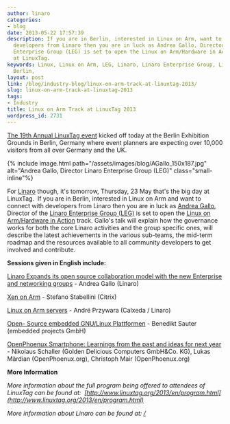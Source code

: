 ```yaml
---
author: linaro
categories:
- blog
date: 2013-05-22 17:57:39
description: If you are in Berlin, interested in Linux on Arm, want to connect with
  developers from Linaro then you are in luck as Andrea Gallo, Director of the Linaro
  Enterprise Group (LEG) is set to open the Linux on Arm/Hardware in Action track
  at LinuxTag.
keywords: Linux, Linux on Arm, LEG, Linaro, Linaro Enterprise Group, LinuxTag, Germany,
  Berlin,
layout: post
link: /blog/industry-blog/linux-on-arm-track-at-linuxtag-2013/
slug: linux-on-arm-track-at-linuxtag-2013
tags:
- Industry
title: Linux on Arm Track at LinuxTag 2013
wordpress_id: 2731
---
```


[The 19th Annual LinuxTag event](https://www.linuxtag.org/2013/en/press/press-information/pm/article/wo-com-auf-org-trifft-19-linuxtag-in-berlin-eroeffnet.html) kicked off today at the Berlin Exhibition Grounds in Berlin, Germany where event planners are expecting over 10,000 visitors from all over Germany and the UK.

{% include image.html path="/assets/images/blog/AGallo_150x187.jpg" alt="Andrea Gallo, Director Linaro Enterprise Group (LEG)" class="small-inline"%}

For [Linaro](/) though, it's tomorrow, Thursday, 23 May that's the big day at LinuxTag.  If you are in Berlin, interested in Linux on Arm and want to connect with developers from Linaro then you are in luck as [Andrea Gallo](/about/), Director of the [Linaro Enterprise Group (LEG)](/engineering/datacenter-and-cloud/) is set to open the [Linux on Arm/Hardware in Action](https://www.linuxtag.org/2013/en/program/thursday-may-23-2013/linux-on-arm-hardware-in-action.html) track. Gallo's talk will explain how the governance works for both the core Linaro activities and the group specific ones, will describe the latest achievements in the various sub-teams, the mid-term roadmap and the resources available to all community developers to get involved and contribute.

**Sessions given in English include:**


[Linaro Expands its open source collaboration model with the new Enterprise and networking groups](https://www.linuxtag.org/2013/en/program/thursday-may-23-2013/linux-on-arm-hardware-in-action.html?eventid=281) - Andrea Gallo (Linaro)




[Xen on Arm](https://www.linuxtag.org/2013/en/program/thursday-may-23-2013/linux-on-arm-hardware-in-action.html?eventid=283) - Stefano Stabellini (Citrix)




[Linux on Arm servers](https://www.linuxtag.org/2013/en/program/thursday-may-23-2013/linux-on-arm-hardware-in-action.html?eventid=285) - André Przywara (Calxeda / Linaro)




[Open- Source embedded GNU/Linux Plattformen](https://www.linuxtag.org/2013/en/program/thursday-may-23-2013/linux-on-arm-hardware-in-action.html?eventid=287) - Benedikt Sauter (embedded projects GmbH)


[OpenPhoenux Smartphone: Learnings from the past and ideas for next year](https://www.linuxtag.org/2013/en/program/thursday-may-23-2013/linux-on-arm-hardware-in-action.html?eventid=290) - Nikolaus Schaller (Golden Delicious Computers GmbH&Co. KG), Lukas Märdian (OpenPhoenux.org), Christoph Mair (OpenPhoenux.org)


**More Information**




_More information about the full program being offered to attendees of LinuxTag can be found at:  [http://www.linuxtag.org/2013/en/program.html](http://www.linuxtag.org/2013/en/program.html)_




_More information about Linaro can be found at: [/](/)_
